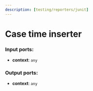 ```yaml
---
description: [testing/reporters/junit]
---
```


# Case time inserter

### Input ports:

* __context__: ` any `

### Output ports:

* __context__: ` any `

